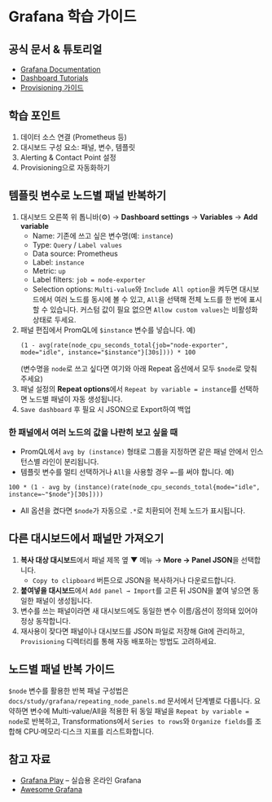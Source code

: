 # Grafana 학습 가이드

## 공식 문서 & 튜토리얼
- [Grafana Documentation](https://grafana.com/docs/)
- [Dashboard Tutorials](https://grafana.com/tutorials/)
- [Provisioning 가이드](https://grafana.com/docs/grafana/latest/administration/provisioning/)

## 학습 포인트
1. 데이터 소스 연결 (Prometheus 등)
2. 대시보드 구성 요소: 패널, 변수, 템플릿
3. Alerting & Contact Point 설정
4. Provisioning으로 자동화하기

## 템플릿 변수로 노드별 패널 반복하기
1. 대시보드 오른쪽 위 톱니바(⚙️) → **Dashboard settings** → **Variables** → **Add variable**
   - Name: 기존에 쓰고 싶은 변수명(예: `instance`)
   - Type: `Query` / `Label values`
   - Data source: Prometheus
   - Label: `instance`
   - Metric: `up`
   - Label filters: `job = node-exporter`
   - Selection options: `Multi-value`와 `Include All option`을 켜두면 대시보드에서 여러 노드를 동시에 볼 수 있고, `All`을 선택해 전체 노드를 한 번에 표시할 수 있습니다. 커스텀 값이 필요 없으면 `Allow custom values`는 비활성화 상태로 두세요.
2. 패널 편집에서 PromQL에 `$instance` 변수를 넣습니다. 예)
   ```promql
   (1 - avg(rate(node_cpu_seconds_total{job="node-exporter", mode="idle", instance="$instance"}[30s]))) * 100
   ```
   (변수명을 `node`로 쓰고 싶다면 여기와 아래 Repeat 옵션에서 모두 `$node`로 맞춰 주세요)
3. 패널 설정의 **Repeat options**에서 `Repeat by variable = instance`를 선택하면 노드별 패널이 자동 생성됩니다.
4. `Save dashboard` 후 필요 시 JSON으로 Export하여 백업

### 한 패널에서 여러 노드의 값을 나란히 보고 싶을 때
- PromQL에서 `avg by (instance)` 형태로 그룹을 지정하면 같은 패널 안에서 인스턴스별 라인이 분리됩니다.
- 템플릿 변수를 멀티 선택하거나 `All`을 사용할 경우 `=~`를 써야 합니다. 예)

```promql
100 * (1 - avg by (instance)(rate(node_cpu_seconds_total{mode="idle", instance=~"$node"}[30s])))
```

- All 옵션을 켰다면 `$node`가 자동으로 `.*`로 치환되어 전체 노드가 표시됩니다.

## 다른 대시보드에서 패널만 가져오기
1. **복사 대상 대시보드**에서 패널 제목 옆 ▼ 메뉴 → **More → Panel JSON**을 선택합니다.
   - `Copy to clipboard` 버튼으로 JSON을 복사하거나 다운로드합니다.
2. **붙여넣을 대시보드**에서 `Add panel → Import`를 고른 뒤 JSON을 붙여 넣으면 동일한 패널이 생성됩니다.
3. 변수를 쓰는 패널이라면 새 대시보드에도 동일한 변수 이름/옵션이 정의돼 있어야 정상 동작합니다.
4. 재사용이 잦다면 패널이나 대시보드를 JSON 파일로 저장해 Git에 관리하고, `Provisioning` 디렉터리를 통해 자동 배포하는 방법도 고려하세요.

## 노드별 패널 반복 가이드
`$node` 변수를 활용한 반복 패널 구성법은 `docs/study/grafana/repeating_node_panels.md` 문서에서 단계별로 다룹니다. 요약하면 변수에 Multi-value/All을 적용한 뒤 동일 패널을 `Repeat by variable = node`로 반복하고, Transformations에서 `Series to rows`와 `Organize fields`를 조합해 CPU·메모리·디스크 지표를 리스트화합니다.

## 참고 자료
- [Grafana Play](https://play.grafana.org/) – 실습용 온라인 Grafana
- [Awesome Grafana](https://github.com/grafana/awesome-grafana)
